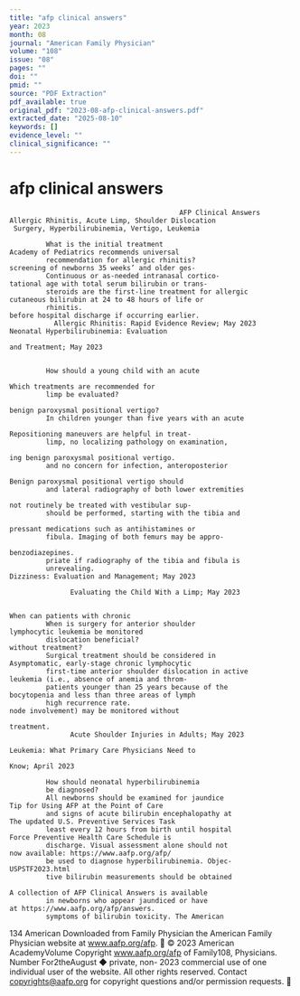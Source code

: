 ```yaml
---
title: "afp clinical answers"
year: 2023
month: 08
journal: "American Family Physician"
volume: "108"
issue: "08"
pages: ""
doi: ""
pmid: ""
source: "PDF Extraction"
pdf_available: true
original_pdf: "2023-08-afp-clinical-answers.pdf"
extracted_date: "2025-08-10"
keywords: []
evidence_level: ""
clinical_significance: ""
---
```


# afp clinical answers

                                              AFP Clinical Answers
    Allergic Rhinitis, Acute Limp, Shoulder Dislocation
     Surgery, Hyperbilirubinemia, Vertigo, Leukemia

             What is the initial treatment                                        Academy of Pediatrics recommends universal
             recommendation for allergic rhinitis?                                screening of newborns 35 weeks’ and older ges-
             Continuous or as-needed intranasal cortico-                          tational age with total serum bilirubin or trans-
             steroids are the first-line treatment for allergic                   cutaneous bilirubin at 24 to 48 hours of life or
             rhinitis.                                                            before hospital discharge if occurring earlier.
               Allergic Rhinitis: Rapid Evidence Review; May 2023                         Neonatal Hyperbilirubinemia: Evaluation
                                                                                                and Treatment; May 2023


             How should a young child with an acute
                                                                                  Which treatments are recommended for
             limp be evaluated?
                                                                                  benign paroxysmal positional vertigo?
             In children younger than five years with an acute
                                                                                  Repositioning maneuvers are helpful in treat-
             limp, no localizing pathology on examination,
                                                                                  ing benign paroxysmal positional vertigo.
             and no concern for infection, anteroposterior
                                                                                  Benign paroxysmal positional vertigo should
             and lateral radiography of both lower extremities
                                                                                  not routinely be treated with vestibular sup-
             should be performed, starting with the tibia and
                                                                                  pressant medications such as antihistamines or
             fibula. Imaging of both femurs may be appro-
                                                                                  benzodiazepines.
             priate if radiography of the tibia and fibula is
             unrevealing.                                                           Dizziness: Evaluation and Management; May 2023

                   Evaluating the Child With a Limp; May 2023

                                                                                  When can patients with chronic
             When is surgery for anterior shoulder                                lymphocytic leukemia be monitored
             dislocation beneficial?                                              without treatment?
             Surgical treatment should be considered in                           Asymptomatic, early-stage chronic lymphocytic
             first-time anterior shoulder dislocation in active                   leukemia (i.e., absence of anemia and throm-
             patients younger than 25 years because of the                        bocytopenia and less than three areas of lymph
             high recurrence rate.                                                node involvement) may be monitored without
                                                                                  treatment.
                   Acute Shoulder Injuries in Adults; May 2023
                                                                                     Leukemia: What Primary Care Physicians Need to
                                                                                                   Know; April 2023

             How should neonatal hyperbilirubinemia
             be diagnosed?
             All newborns should be examined for jaundice                            Tip for Using AFP at the Point of Care
             and signs of acute bilirubin encephalopathy at                          The updated U.S. Preventive Services Task
             least every 12 hours from birth until hospital                          Force Preventive Health Care Schedule is
             discharge. Visual assessment alone should not                           now available: https://www.aafp.org/afp/
             be used to diagnose hyperbilirubinemia. Objec-                          USPSTF2023.html
             tive bilirubin measurements should be obtained
                                                                                     A collection of AFP Clinical Answers is available
             in newborns who appear jaundiced or have                                at https://www.aafp.org/afp/answers.
             symptoms of bilirubin toxicity. The American


134  American
Downloaded  from Family   Physician
                 the American  Family Physician website at www.aafp.org/afp.            © 2023 American AcademyVolume
                                                                                 Copyright
                                                                   www.aafp.org/afp                                     of Family108,
                                                                                                                                  Physicians.
                                                                                                                                      Number  For2theAugust
                                                                                                                                                 ◆   private, non-
                                                                                                                                                              2023
commercial use of one individual user of the website. All other rights reserved. Contact copyrights@aafp.org for copyright questions and/or permission requests.
